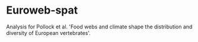 # Euroweb-spat
Analysis for Pollock et al. 'Food webs and climate shape the distribution and diversity of European vertebrates'.

